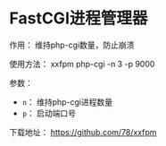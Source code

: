 # FastCGI进程管理器

作用： 维持php-cgi数量，防止崩溃

使用方法： xxfpm php-cgi -n 3 -p 9000

参数：
- `n`： 维持php-cgi进程数量
- `p`： 启动端口号

下载地址： https://github.com/78/xxfpm
